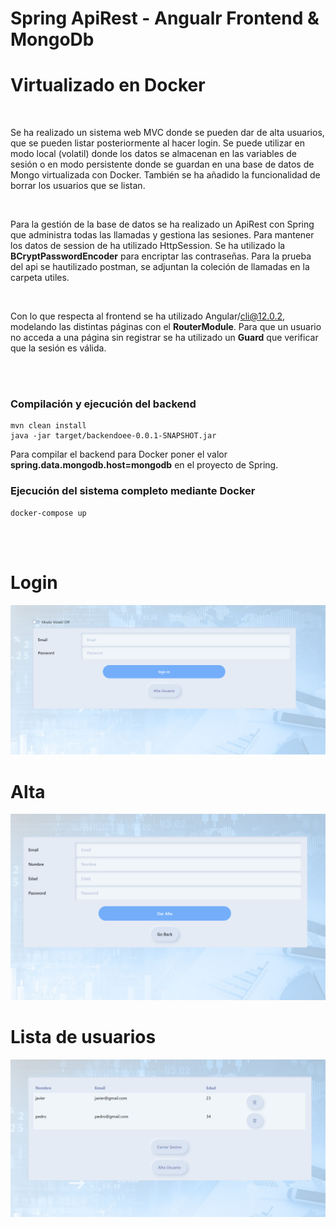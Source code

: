 # Spring ApiRest - Angualr Frontend & MongoDb
# Virtualizado en Docker
<br>

Se ha realizado un sistema web MVC donde se pueden dar de alta usuarios, que se pueden listar posteriormente al hacer login. Se puede utilizar en modo local (volatil) donde los datos se almacenan en las variables de sesión o en modo persistente donde se guardan en una base de datos de Mongo virtualizada con Docker. También se ha añadido la funcionalidad de borrar los usuarios que se listan.

<br>

Para la gestión de la base de datos se ha realizado un ApiRest con Spring que administra todas las llamadas y gestiona las sesiones. Para mantener los datos de session de ha utilizado HttpSession. Se ha utilizado la __BCryptPasswordEncoder__ para encriptar las contraseñas. Para la prueba del api se hautilizado postman, se adjuntan la coleción de llamadas en la carpeta utiles.

<br>

Con lo que respecta al frontend se ha utilizado Angular/cli@12.0.2, modelando las distintas páginas con el **RouterModule**. Para que un usuario no acceda a una página sin registrar se ha utilizado un **Guard** que verificar que la sesión es válida.

<br><br>
### Compilación y ejecución del backend
````
mvn clean install
java -jar target/backendoee-0.0.1-SNAPSHOT.jar
````
Para compilar el backend para Docker poner el valor **spring.data.mongodb.host=mongodb** en el proyecto de Spring.

### Ejecución del sistema completo mediante Docker
```
docker-compose up
```

<br><br>

# Login
<img src="/capturas/login.png" ></img>

# Alta
<img src="/capturas/alta.png" ></img>

# Lista de usuarios
<img src="/capturas/listaUsuarios.png" ></img>
